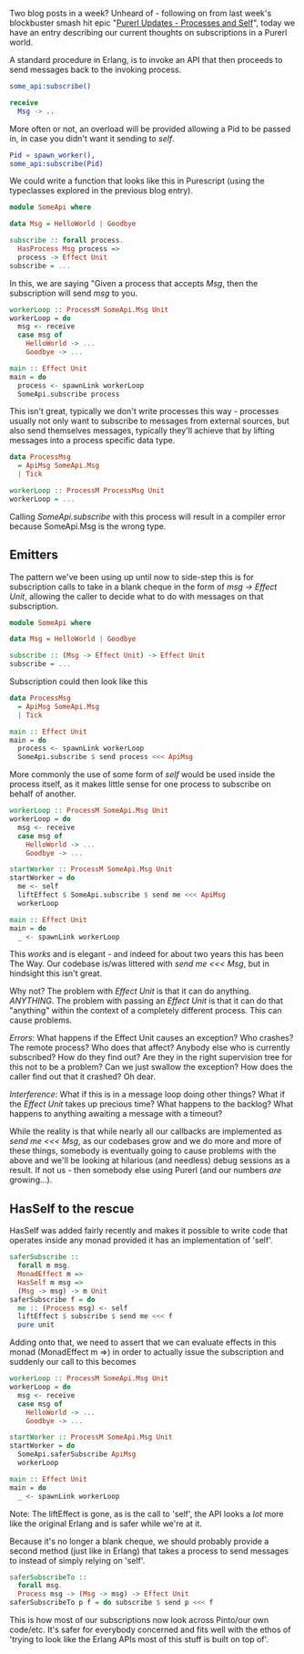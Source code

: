 Two blog posts in a week? Unheard of - following on from last week's blockbuster smash hit epic "[Purerl Updates - Processes and Self](/entries/purerl-updates---processes-and-self.html)", today we have an entry describing our current thoughts on subscriptions in a Purerl world.

A standard procedure in Erlang, is to invoke an API that then proceeds to send messages back to the invoking process.

```erlang
some_api:subscribe()

receive 
  Msg -> ..
```

More often or not, an overload will be provided allowing a Pid to be passed in, in case you didn't want it sending to *self*.

```erlang
Pid = spawn_worker(),
some_api:subscribe(Pid)
```

We could write a function that looks like this in Purescript (using the typeclasses explored in the previous blog entry).

```haskell
module SomeApi where

data Msg = HelloWorld | Goodbye

subscribe :: forall process. 
  HasProcess Msg process => 
  process -> Effect Unit
subscribe = ...

```

In this, we are saying "Given a process that accepts *Msg*, then the subscription will send *msg* to you.

```haskell
workerLoop :: ProcessM SomeApi.Msg Unit
workerLoop = do
  msg <- receive
  case msg of 
    HelloWorld -> ...
    Goodbye -> ...

main :: Effect Unit
main = do 
  process <- spawnLink workerLoop
  SomeApi.subscribe process
```

This isn't great, typically we don't write processes this way - processes usually not only want to subscribe to messages from external sources, but also send themselves messages, typically they'll achieve that by lifting messages into a process specific data type.

```haskell
data ProcessMsg 
  = ApiMsg SomeApi.Msg
  | Tick

workerLoop :: ProcessM ProcessMsg Unit
workerLoop = ...

```

Calling *SomeApi.subscribe* with this process will result in a compiler error because SomeApi.Msg is the wrong type.

Emitters
--------

The pattern we've been using up until now to side-step this is for subscription calls to take in a blank cheque in the form of *msg -> Effect Unit*, allowing the caller to decide what to do with messages on that subscription.


```haskell
module SomeApi where

data Msg = HelloWorld | Goodbye

subscribe :: (Msg -> Effect Unit) -> Effect Unit
subscribe = ...

```

Subscription could then look like this

```haskell
data ProcessMsg 
  = ApiMsg SomeApi.Msg
  | Tick

main :: Effect Unit
main = do 
  process <- spawnLink workerLoop
  SomeApi.subscribe $ send process <<< ApiMsg
```

More commonly the use of some form of *self* would be used inside the process itself, as it makes little sense for one process to subscribe on behalf of another.

```haskell
workerLoop :: ProcessM SomeApi.Msg Unit
workerLoop = do
  msg <- receive
  case msg of 
    HelloWorld -> ...
    Goodbye -> ...

startWorker :: ProcessM SomeApi.Msg Unit
startWorker = do
  me <- self
  liftEffect $ SomeApi.subscribe $ send me <<< ApiMsg
  workerLoop

main :: Effect Unit
main = do 
  _ <- spawnLink workerLoop

```

This *works* and is elegant - and indeed for about two years this has been The Way. Our codebase is/was littered with *send me <<< Msg*, but in hindsight this isn't great.


Why not? The problem with *Effect Unit* is that it can do anything. *ANYTHING*. The problem with passing an *Effect Unit* is that it can do that "anything" within the context of a completely different process. This can cause problems.


*Errors*: What happens if the Effect Unit causes an exception? Who crashes? The remote process? Who does that affect? Anybody else who is currently subscribed? How do they find out? Are they in the right supervision tree for this not to be a problem? Can we just swallow the exception? How does the caller find out that it crashed? Oh dear.

*Interference*: What if this is in a message loop doing other things? What if the *Effect Unit* takes up precious time? What happens to the backlog? What happens to anything awaiting a message with a timeout? 

While the reality is that while nearly all our callbacks are implemented as *send me <<< Msg*, as our codebases grow and we do more and more of these things, somebody is eventually going to cause problems with the above and we'll be looking at hilarious (and needless) debug sessions as a result. If not us - then somebody else using Purerl (and our numbers *are* growing...).

HasSelf to the rescue
---------------------

HasSelf was added fairly recently and makes it possible to write code that operates inside any monad provided it has an implementation of 'self'.

```haskell
saferSubscribe ::
  forall m msg.
  MonadEffect m =>
  HasSelf m msg =>
  (Msg -> msg) -> m Unit
saferSubscribe f = do
  me :: (Process msg) <- self
  liftEffect $ subscribe $ send me <<< f
  pure unit
```

Adding onto that, we need to assert that we can evaluate effects in this monad (MonadEffect m =>) in order to actually issue the subscription and suddenly our call to this becomes

```haskell
workerLoop :: ProcessM SomeApi.Msg Unit
workerLoop = do
  msg <- receive
  case msg of 
    HelloWorld -> ...
    Goodbye -> ...

startWorker :: ProcessM SomeApi.Msg Unit
startWorker = do
  SomeApi.saferSubscribe ApiMsg
  workerLoop

main :: Effect Unit
main = do 
  _ <- spawnLink workerLoop

```

Note: The liftEffect is gone, as is the call to 'self', the API looks a *lot* more like the original Erlang and is safer while we're at it. 

Because it's no longer a blank cheque, we should probably provide a second method (just like in Erlang) that takes a process to send messages to instead of simply relying on 'self'.

```haskell
saferSubscribeTo ::
  forall msg.
  Process msg -> (Msg -> msg) -> Effect Unit
saferSubscribeTo p f = do subscribe $ send p <<< f
```

This is how most of our subscriptions now look across Pinto/our own code/etc. It's safer for everybody concerned and fits well with the ethos of 'trying to look like the Erlang APIs most of this stuff is built on top of'.
